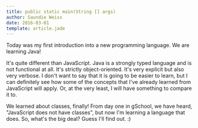 ```yaml
---
title: public static main(String [] args)
author: Saundie Weiss
date: 2016-03-01
template: article.jade
---
```


Today was my first introduction into a new programming language. We are learning Java!

<span class="more"></span>

It's quite different than JavaScript. Java is a strongly typed language and is not functional at all. It's strictly object-oriented. It's very explicit but also very verbose. I don't want to say that it is going to be easier to learn, but I can definitely see how some of the concepts that I've already learned from JavaScript will apply. Or, at the very least, I will have something to compare it to.

We learned about classes, finally! From day one in gSchool, we have heard, "JavaScript does not have classes", but now I'm learning a language that does. So, what's the big deal? Guess I'll find out. :)
